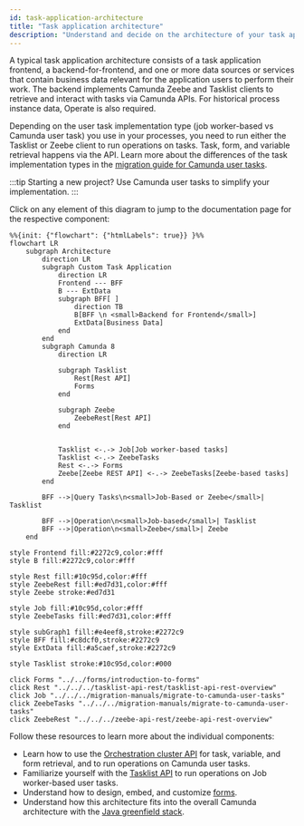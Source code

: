 ```yaml
---
id: task-application-architecture
title: "Task application architecture"
description: "Understand and decide on the architecture of your task application."
---
```


A typical task application architecture consists of a task application frontend, a backend-for-frontend, and one or more data sources or services that contain business data relevant for the application users to perform their work. The backend implements Camunda Zeebe and Tasklist clients to retrieve and interact with tasks via Camunda APIs. For historical process instance data, Operate is also required.

Depending on the user task implementation type (job worker-based vs Camunda user task) you use in your processes, you need to run either the Tasklist or Zeebe client to run operations on tasks. Task, form, and variable retrieval happens via the API. Learn more about the differences of the task implementation types in the [migration guide for Camunda user tasks](/apis-tools/migration-manuals/migrate-to-camunda-user-tasks.md).

:::tip
Starting a new project? Use Camunda user tasks to simplify your implementation.
:::

Click on any element of this diagram to jump to the documentation page for the respective component:

```mermaid
%%{init: {"flowchart": {"htmlLabels": true}} }%%
flowchart LR
    subgraph Architecture
        direction LR
        subgraph Custom Task Application
            direction LR
            Frontend --- BFF
            B --- ExtData
            subgraph BFF[ ]
                direction TB
                B[BFF \n <small>Backend for Frontend</small>]
                ExtData[Business Data]
            end
        end
        subgraph Camunda 8
            direction LR

            subgraph Tasklist
                Rest[Rest API]
                Forms
            end

            subgraph Zeebe
                ZeebeRest[Rest API]
            end


            Tasklist <-.-> Job[Job worker-based tasks]
            Tasklist <-.-> ZeebeTasks
            Rest <-.-> Forms
            Zeebe[Zeebe REST API] <-.-> ZeebeTasks[Zeebe-based tasks]
        end

        BFF -->|Query Tasks\n<small>Job-Based or Zeebe</small>| Tasklist

        BFF -->|Operation\n<small>Job-based</small>| Tasklist
        BFF -->|Operation\n<small>Zeebe</small>| Zeebe
    end

style Frontend fill:#2272c9,color:#fff
style B fill:#2272c9,color:#fff

style Rest fill:#10c95d,color:#fff
style ZeebeRest fill:#ed7d31,color:#fff
style Zeebe stroke:#ed7d31

style Job fill:#10c95d,color:#fff
style ZeebeTasks fill:#ed7d31,color:#fff

style subGraph1 fill:#e4eef8,stroke:#2272c9
style BFF fill:#c8dcf0,stroke:#2272c9
style ExtData fill:#a5caef,stroke:#2272c9

style Tasklist stroke:#10c95d,color:#000

click Forms "../../forms/introduction-to-forms"
click Rest "../../../tasklist-api-rest/tasklist-api-rest-overview"
click Job "../../../migration-manuals/migrate-to-camunda-user-tasks"
click ZeebeTasks "../../../migration-manuals/migrate-to-camunda-user-tasks"
click ZeebeRest "../../../zeebe-api-rest/zeebe-api-rest-overview"
```

Follow these resources to learn more about the individual components:

- Learn how to use the [Orchestration cluster API](/apis-tools/orchestration-cluster-api-rest/specifications/assign-user-task.api.mdx) for task, variable, and form retrieval, and to run operations on Camunda user tasks.
- Familiarize yourself with the [Tasklist API](/apis-tools/tasklist-api-rest/tasklist-api-rest-overview.md) to run operations on Job worker-based user tasks.
- Understand how to design, embed, and customize [forms](/apis-tools/frontend-development/03-forms/01-introduction-to-forms.md).
- Understand how this architecture fits into the overall Camunda architecture with the [Java greenfield stack](/components/best-practices/architecture/deciding-about-your-stack.md).
